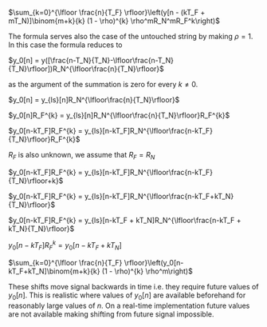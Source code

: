 $\sum_{k=0}^{\lfloor \frac{n}{T_F} \rfloor}\left(y[n - (kT_F + mT_N)]\binom{m+k}{k} (1 - \rho)^{k} \rho^mR_N^mR_F^k\right)$

The formula serves also the case of the untouched string by making $\rho=1$. In this case the formula reduces to

$y_0[n] = y([\frac{n-T_N}{T_N}-\lfloor\frac{n-T_N}{T_N}\rfloor])R_N^{\lfloor\frac{n}{T_N}\rfloor}$

as the argument of the summation is zero for every $k\neq0$.

$y_0[n] = y_{ls}[n]R_N^{\lfloor\frac{n}{T_N}\rfloor}$

$y_0[n]R_F^{k} = y_{ls}[n]R_N^{\lfloor\frac{n}{T_N}\rfloor}R_F^{k}$

$y_0[n-kT_F]R_F^{k} = y_{ls}[n-kT_F]R_N^{\lfloor\frac{n-kT_F}{T_N}\rfloor}R_F^{k}$

$R_F$ is also unknown, we assume that $R_F=R_N$

$y_0[n-kT_F]R_F^{k} = y_{ls}[n-kT_F]R_N^{\lfloor\frac{n-kT_F}{T_N}\rfloor+k}$

$y_0[n-kT_F]R_F^{k} = y_{ls}[n-kT_F]R_N^{\lfloor\frac{n-kT_F+kT_N}{T_N}\rfloor}$

$y_0[n-kT_F]R_F^{k} = y_{ls}[n-kT_F + kT_N]R_N^{\lfloor\frac{n-kT_F + kT_N}{T_N}\rfloor}$

$y_0[n-kT_F]R_F^{k} = y_0[n-kT_F+kT_N]$


$\sum_{k=0}^{\lfloor \frac{n}{T_F} \rfloor}\left(y_0[n-kT_F+kT_N]\binom{m+k}{k} (1 - \rho)^{k} \rho^m\right)$

These shifts move signal backwards in time i.e. they require future values of $y_0[n]$. This is realistic where values of $y_0[n]$ are available beforehand for reasonably large values of $n$. On a real-time implementation future values are not available making shifting from future signal impossible.
